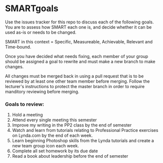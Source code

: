 # SMARTgoals
Use the issues tracker for this repo to discuss each of the following goals. You are to assess how SMART each one is, and decide whether it can be used as-is or needs to be changed.

SMART in this context = Specific, Measureable, Achievable, Relevant and Time-bound.

Once you have decided what needs fixing, each member of your group should be assigned a goal to rewrite and must make a new branch to make changes.

All changes must be merged back in using a pull request that is to be reviewed by at least one other team member before merging. Follow the lecturer's instructions to protect the master branch in order to require manditory reviewing before merging.

### Goals to review:

1. Hold a meeting
2. Attend every single meeting this semester
3. Improve my writing in the PP2 class by the end of semester
4. Watch and learn from tutorials relating to Professional Practice exercises on Lynda.com by the end of each week.
5. Learn beginning Photoshop skills from the Lynda tutorials and create a new team group icon each week.
6. Complete all set homework by its due date
7. Read a book about leadership before the end of semester
